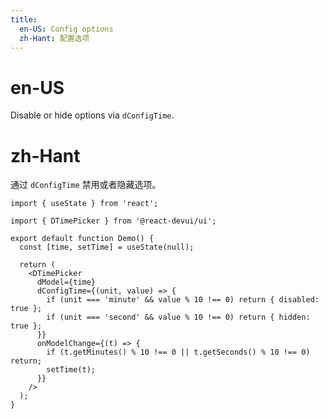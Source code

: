 ```yaml
---
title:
  en-US: Config options
  zh-Hant: 配置选项
---
```


# en-US

Disable or hide options via `dConfigTime`.

# zh-Hant

通过 `dConfigTime` 禁用或者隐藏选项。

```tsx
import { useState } from 'react';

import { DTimePicker } from '@react-devui/ui';

export default function Demo() {
  const [time, setTime] = useState(null);

  return (
    <DTimePicker
      dModel={time}
      dConfigTime={(unit, value) => {
        if (unit === 'minute' && value % 10 !== 0) return { disabled: true };
        if (unit === 'second' && value % 10 !== 0) return { hidden: true };
      }}
      onModelChange={(t) => {
        if (t.getMinutes() % 10 !== 0 || t.getSeconds() % 10 !== 0) return;
        setTime(t);
      }}
    />
  );
}
```
